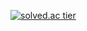 [![solved.ac tier](http://mazassumnida.wtf/api/generate_badge?boj={beaverbae})](https://solved.ac/{beaverbae})
